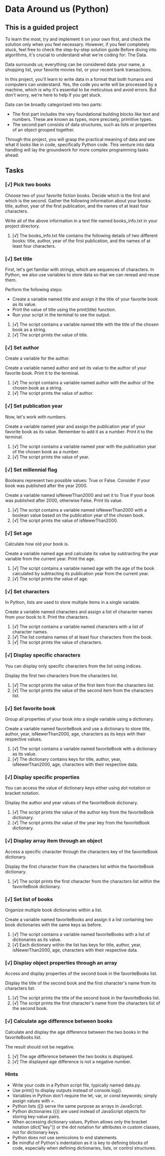 # Data Around us (Python)

## This is a guided project

To learn the most, try and implement it on your own first, and check the solution only when you feel necessary. However, if you feel completely stuck, feel free to check the step-by-step solution guide
Before diving into algorithms, it's crucial to understand what we're coding for: The Data.

Data surrounds us; everything can be considered data: your name, a shopping list, your favorite movies list, or your recent bank transactions.

In this project, you'll learn to write data in a format that both humans and computers can understand. Yes, the code you write will be processed by a machine, which is why it's essential to be meticulous and avoid errors. But don't worry, we're here to help if you get stuck.

Data can be broadly categorized into two parts:

- The first part includes the very foundational building blocks like text and numbers. These are known as types, more precisely, primitive types.
- The second part consists of data structures, such as lists or properties of an object grouped together.

Through this project, you will grasp the practical meaning of data and see what it looks like in code, specifically Python code. This venture into data handling will lay the groundwork for more complex programming tasks ahead.

## Tasks

### [√] Pick two books

Choose two of your favorite fiction books. Decide which is the first and which is the second. Gather the following information about your books: title, author, year of the first publication, and the names of at least four characters.

Write all of the above information in a text file named books_info.txt in your project directory.

1. [√] The books_info.txt file contains the following details of two different books: title, author, year of the first publication, and the names of at least four characters.

### [√] Set title

First, let's get familiar with strings, which are sequences of characters. In Python, we also use variables to store data so that we can reread and reuse them.

Perform the following steps:

- Create a variable named title and assign it the title of your favorite book as its value.
- Print the value of title using the print(title) function.
- Run your script in the terminal to see the output.

1. [√] The script contains a variable named title with the title of the chosen book as a string.
2. [√] The script prints the value of title.

### [√] Set author

Create a variable for the author.

Create a variable named author and set its value to the author of your favorite book. Print it to the terminal.

1. [√] The script contains a variable named author with the author of the chosen book as a string.
2. [√] The script prints the value of author.

### [√] Set publication year

Now, let's work with numbers.

Create a variable named year and assign the publication year of your favorite book as its value. Remember to add it as a number. Print it to the terminal.

1. [√] The script contains a variable named year with the publication year of the chosen book as a number.
2. [√] The script prints the value of year.

### [√] Set millennial flag

Booleans represent two possible values: True or False. Consider if your book was published after the year 2000.

Create a variable named isNewerThan2000 and set it to True if your book was published after 2000, otherwise False. Print its value.

1. [√] The script contains a variable named isNewerThan2000 with a boolean value based on the publication year of the chosen book.
2. [√] The script prints the value of isNewerThan2000.

### [√] Set age

Calculate how old your book is.

Create a variable named age and calculate its value by subtracting the year variable from the current year. Print the age.

1. [√] The script contains a variable named age with the age of the book calculated by subtracting its publication year from the current year.
2. [√] The script prints the value of age.

### [√] Set characters

In Python, lists are used to store multiple items in a single variable.

Create a variable named characters and assign a list of character names from your book to it. Print the characters.

1. [√] The script contains a variable named characters with a list of character names.
2. [√] The list contains names of at least four characters from the book.
3. [√] The script prints the value of characters.

### [√] Display specific characters

You can display only specific characters from the list using indices.

Display the first two characters from the characters list.

1. [√] The script prints the value of the first item from the characters list.
2. [√] The script prints the value of the second item from the characters list.

### [√] Set favorite book

Group all properties of your book into a single variable using a dictionary.

Create a variable named favoriteBook and use a dictionary to store title, author, year, isNewerThan2000, age, characters as its keys with their respective values.

1. [√] The script contains a variable named favoriteBook with a dictionary as its value.
2. [√] The dictionary contains keys for title, author, year, isNewerThan2000, age, characters with their respective data.

### [√] Display specific properties
You can access the value of dictionary keys either using dot notation or bracket notation.

Display the author and year values of the favoriteBook dictionary.

1. [√] The script prints the value of the author key from the favoriteBook dictionary.
2. [√] The script prints the value of the year key from the favoriteBook dictionary.

### [√] Display array item through an object

Access a specific character through the characters key of the favoriteBook dictionary.

Display the first character from the characters list within the favoriteBook dictionary.

1. [√] The script prints the first character from the characters list within the favoriteBook dictionary.

### [√] Set list of books

Organize multiple book dictionaries within a list.

Create a variable named favoriteBooks and assign it a list containing two book dictionaries with the same keys as before.

1. [√] The script contains a variable named favoriteBooks with a list of dictionaries as its value.
2. [√] Each dictionary within the list has keys for title, author, year, isNewerThan2000, age, characters with their respective data.

### [√] Display object properties through an array

Access and display properties of the second book in the favoriteBooks list.

Display the title of the second book and the first character's name from its characters list.

1. [√] The script prints the title of the second book in the favoriteBooks list.
2. [√] The script prints the first character's name from the characters list of the second book.

### [√] Calculate age difference between books

Calculate and display the age difference between the two books in the favoriteBooks list.

The result should not be negative.

1. [√] The age difference between the two books is displayed.
2. [√] The displayed age difference is not a negative number.

### Hints

- Write your code in a Python script file, typically named data.py.
- Use print() to display outputs instead of console.log().
- Variables in Python don't require the let, var, or const keywords; simply assign values with =.
- Python lists ([]) serve the same purpose as arrays in JavaScript.
- Python dictionaries ({}) are used instead of JavaScript objects for storing key-value pairs.
- When accessing dictionary values, Python allows only the bracket notation (dict["key"]) or the dot notation for attributes in custom classes, not for dictionary keys.
- Python does not use semicolons to end statements.
- Be mindful of Python's indentation as it is key to defining blocks of code, especially when defining dictionaries, lists, or control structures.
